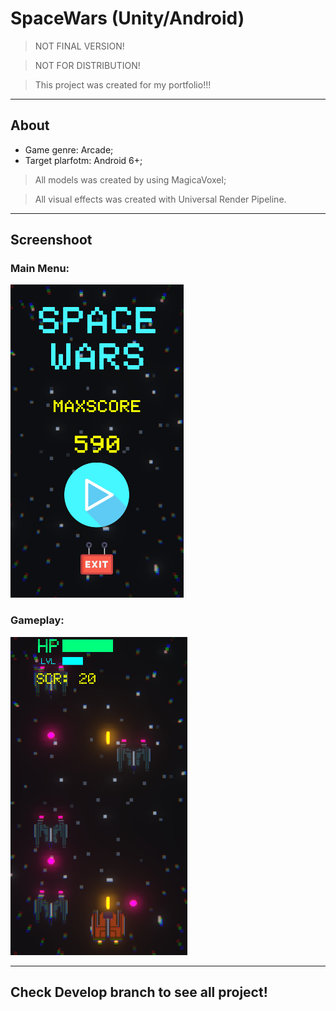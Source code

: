 # SpaceWars (Unity/Android)
> NOT FINAL VERSION!

>NOT FOR DISTRIBUTION!

> This project was created for my portfolio!!!

---
## About
+ Game genre: Arcade;
+ Target plarfotm: Android 6+;

> All models was created by using MagicaVoxel;

> All visual effects was created with Universal Render Pipeline.

---
## Screenshoot
### Main Menu:
![Screenshot!](screenshot/screenshot1.png)
### Gameplay:
![Screenshot!](screenshot/screenshot.png)

---
## Check Develop branch to see all project!
